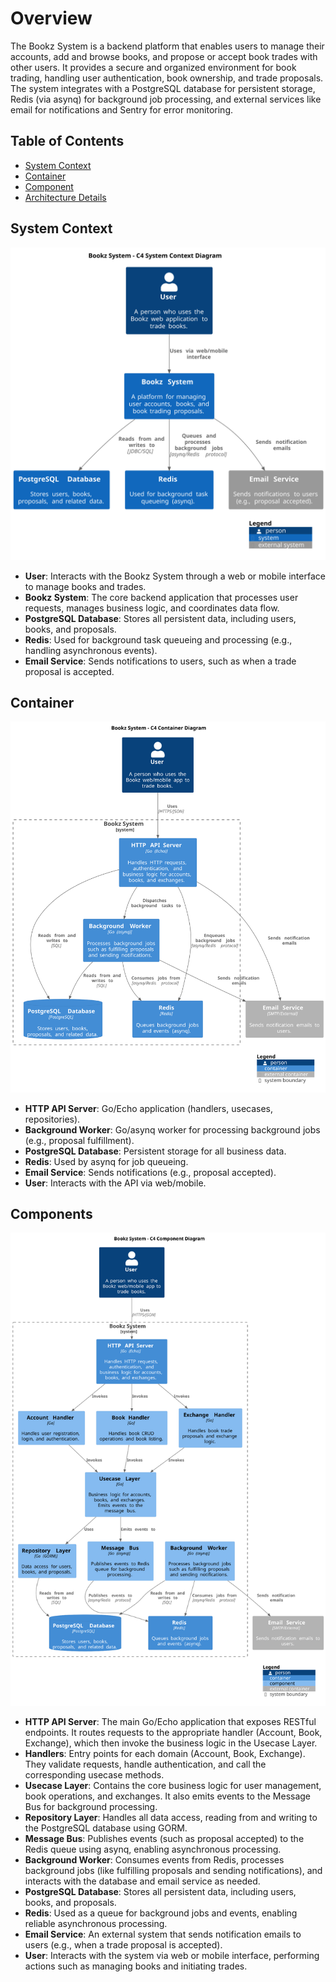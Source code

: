 # Overview

The Bookz System is a backend platform that enables users to manage their accounts, add and browse books, and propose or accept book trades with other users. It provides a secure and organized environment for book trading, handling user authentication, book ownership, and trade proposals. The system integrates with a PostgreSQL database for persistent storage, Redis (via asynq) for background job processing, and external services like email for notifications and Sentry for error monitoring.

## Table of Contents

- [System Context](#system-context)
- [Container](#container)
- [Component](#components)
- [Architecture Details](architecture.md)

## System Context

![system-context](diagrams/system-context.svg)

- **User**: Interacts with the Bookz System through a web or mobile interface to manage books and trades.
- **Bookz System**: The core backend application that processes user requests, manages business logic, and coordinates data flow.
- **PostgreSQL Database**: Stores all persistent data, including users, books, and proposals.
- **Redis**: Used for background task queueing and processing (e.g., handling asynchronous events).
- **Email Service**: Sends notifications to users, such as when a trade proposal is accepted.

## Container

![container](diagrams/container.svg)

- **HTTP API Server**: Go/Echo application (handlers, usecases, repositories).
- **Background Worker**: Go/asynq worker for processing background jobs (e.g., proposal fulfillment).
- **PostgreSQL Database**: Persistent storage for all business data.
- **Redis**: Used by asynq for job queueing.
- **Email Service**: Sends notifications (e.g., proposal accepted).
- **User**: Interacts with the API via web/mobile.

## Components

![component](diagrams/component.svg)

- **HTTP API Server**: The main Go/Echo application that exposes RESTful endpoints. It routes requests to the appropriate handler (Account, Book, Exchange), which then invoke the business logic in the Usecase Layer.
- **Handlers**: Entry points for each domain (Account, Book, Exchange). They validate requests, handle authentication, and call the corresponding usecase methods.
- **Usecase Layer**: Contains the core business logic for user management, book operations, and exchanges. It also emits events to the Message Bus for background processing.
- **Repository Layer**: Handles all data access, reading from and writing to the PostgreSQL database using GORM.
- **Message Bus**: Publishes events (such as proposal accepted) to the Redis queue using asynq, enabling asynchronous processing.
- **Background Worker**: Consumes events from Redis, processes background jobs (like fulfilling proposals and sending notifications), and interacts with the database and email service as needed.
- **PostgreSQL Database**: Stores all persistent data, including users, books, and proposals.
- **Redis**: Used as a queue for background jobs and events, enabling reliable asynchronous processing.
- **Email Service**: An external system that sends notification emails to users (e.g., when a trade proposal is accepted).
- **User**: Interacts with the system via web or mobile interface, performing actions such as managing books and initiating trades.
